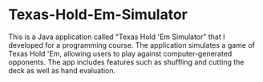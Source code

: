 # Texas-Hold-Em-Simulator
This is a Java application called "Texas Hold 'Em Simulator" that I developed for a programming course. The application simulates a game of Texas Hold 'Em, allowing users to play against computer-generated opponents. The app includes features such as shuffling and cutting the deck as well as hand evaluation.
